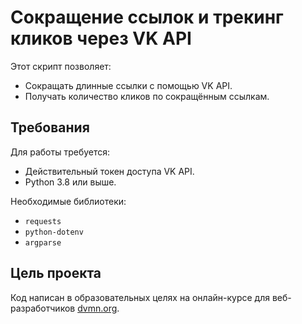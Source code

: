 # Сокращение ссылок и трекинг кликов через VK API

Этот скрипт позволяет:
- Сокращать длинные ссылки с помощью VK API.
- Получать количество кликов по сокращённым ссылкам.

## Требования

Для работы требуется:
- Действительный токен доступа VK API.
- Python 3.8 или выше.

Необходимые библиотеки:
- `requests`
- `python-dotenv`
- `argparse`

## Цель проекта

Код написан в образовательных целях на онлайн-курсе для веб-разработчиков [dvmn.org](https://dvmn.org).